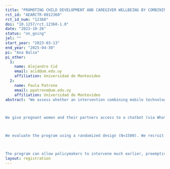 ```yaml
---
title: "PROMOTING CHILD DEVELOPMENT AND CAREGIVER WELLBEING BY COMBINING TECHNOLOGY AND BEHAVIORAL SCIENCE DURING PREGNANCY AND THE FIRST MONTHS OF LIFE"
rct_id: "AEARCTR-0012360"
rct_id_num: "12360"
doi: "10.1257/rct.12360-1.0"
date: "2023-10-26"
status: "on_going"
jel: ""
start_year: "2023-03-13"
end_year: "2025-04-30"
pi: "Ana Balsa"
pi_other:
  1:
    name: Alejandro Cid
    email: acid@um.edu.uy
    affiliation: Universidad de Montevideo
  2:
    name: Paula Patrone
    email: ppatrone@um.edu.uy
    affiliation: Universidad de Montevideo
abstract: "We assess whether an intervention combining mobile technology and behavioral sciences that reaches out to pregnant women and their partners with timely information, nudges and support strategies, contributes to improve pregnancy, birth outcomes, and childrearing behaviors. Smartphones provide fast, comprehensive and sustainable access to women, and can be easily linked to institutional level data that can help personalize information. Research from behavioral economics suggests that information presented in the right way and at the right time can help reorient parental decisions towards children's fundamental development. 

We give pregnant women and their partners access to a chatbot (via WhatsApp) where they can search for information on pregnancy, birth and positive parenting and where they receive messages that nudge them towards adopting healthy habits, managing emotional health, improving parental competencies, and relying on support networks. The intervention starts at gestation week 12 and ends 24 weeks after birth. 

We evaluate the program using a randomized design (N=1500). We recruit participants from local primary care clinics, both public and private, and randomize them to receive the full treatment (full access to the chatbot and messages) or to receive partial treatment (access to infographs on fetal development by gestation week and to a chatbot with limited information (a listing of local resources and useful telephone numbers).

The program can allow policymakers to intervene much earlier, preemptively, and on a larger scale. We expect it to lead to improved and more equitable pregnancy, birth, and child development outcomes."
layout: registration
---
```


